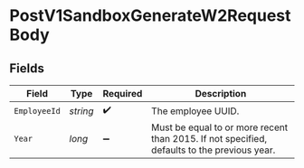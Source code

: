 # PostV1SandboxGenerateW2RequestBody


## Fields

| Field                                                                                        | Type                                                                                         | Required                                                                                     | Description                                                                                  |
| -------------------------------------------------------------------------------------------- | -------------------------------------------------------------------------------------------- | -------------------------------------------------------------------------------------------- | -------------------------------------------------------------------------------------------- |
| `EmployeeId`                                                                                 | *string*                                                                                     | :heavy_check_mark:                                                                           | The employee UUID.                                                                           |
| `Year`                                                                                       | *long*                                                                                       | :heavy_minus_sign:                                                                           | Must be equal to or more recent than 2015. If not specified, defaults to the previous year.<br/> |